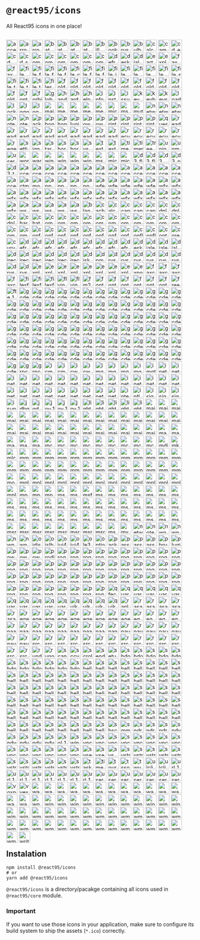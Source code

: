 # `@react95/icons`

All React95 icons in one place!

<p style="float: left;">
  <img alt="accessibility" src="src/icons/accessibility.ico" width="30" />
  <img alt="arrow_left" src="src/icons/arrow_left.ico" width="30" />
  <img alt="arrow_right" src="src/icons/arrow_right.ico" width="30" />
  <img alt="bat" src="src/icons/bat.ico" width="30" />
  <img alt="bat_exec" src="src/icons/bat_exec.ico" width="30" />
  <img alt="bat_exec_2" src="src/icons/bat_exec_2.ico" width="30" />
  <img alt="bat_wait" src="src/icons/bat_wait.ico" width="30" />
  <img alt="bill" src="src/icons/bill_add.ico" width="30" />
  <img alt="bookmark" src="src/icons/bookmark.ico" width="30" />
  <img alt="brush" src="src/icons/brush.ico" width="30" />
  <img alt="bulb" src="src/icons/bulb.ico" width="30" />
  <img alt="calculator" src="src/icons/calculator.ico" width="30" />
  <img alt="camera" src="src/icons/camera.ico" width="30" />
  <img alt="cd_exe" src="src/icons/cd_exe.ico" width="30" />
  <img alt="cd_music" src="src/icons/cd_music.ico" width="30" />
  <img alt="cd_search" src="src/icons/cd_search.ico" width="30" />
  <img alt="computer" src="src/icons/computer.ico" width="30" />
  <img alt="computer_2" src="src/icons/computer_2.ico" width="30" />
  <img alt="computer_3" src="src/icons/computer_3.ico" width="30" />
  <img alt="computer_4" src="src/icons/computer_4.ico" width="30" />
  <img alt="computer_5" src="src/icons/computer_5.ico" width="30" />
  <img alt="computer_find" src="src/icons/computer_find.ico" width="30" />
  <img alt="defrag" src="src/icons/defrag.ico" width="30" />
  <img alt="desktop" src="src/icons/desktop.ico" width="30" />
  <img alt="dial" src="src/icons/dial.ico" width="30" />
  <img alt="earth" src="src/icons/earth.ico" width="30" />
  <img alt="explore" src="src/icons/explore.ico" width="30" />
  <img alt="fax" src="src/icons/fax.ico" width="30" />
  <img alt="fax_warning" src="src/icons/fax_warning.ico" width="30" />
  <img alt="file_delete" src="src/icons/file_delete.ico" width="30" />
  <img alt="file_find" src="src/icons/file_find.ico" width="30" />
  <img alt="file_find2" src="src/icons/file_find2.ico" width="30" />
  <img alt="file_find3" src="src/icons/file_find3.ico" width="30" />
  <img alt="file_corrupted" src="src/icons/file_corrupted.ico" width="30" />
  <img alt="file_font" src="src/icons/file_font.ico" width="30" />
  <img alt="file_font_2" src="src/icons/file_font_2.ico" width="30" />
  <img alt="file_icons" src="src/icons/file_icons.ico" width="30" />
  <img alt="file_pen" src="src/icons/file_pen.ico" width="30" />
  <img alt="file_pencil" src="src/icons/file_pencil.ico" width="30" />
  <img alt="file_pick" src="src/icons/file_pick.ico" width="30" />
  <img alt="file_pin" src="src/icons/file_pin.ico" width="30" />
  <img alt="file_settings" src="src/icons/file_settings.ico" width="30" />
  <img alt="file_text" src="src/icons/file_text.ico" width="30" />
  <img alt="file_text_settings" src="src/icons/file_text_settings.ico" width="30" />
  <img alt="file_transfer" src="src/icons/file_transfer.ico" width="30" />
  <img alt="files" src="src/icons/files.ico" width="30" />
  <img alt="folder" src="src/icons/folder.ico" width="30" />
  <img alt="folder_exe" src="src/icons/folder_exe.ico" width="30" />
  <img alt="folder_exe2" src="src/icons/folder_exe2.ico" width="30" />
  <img alt="folder_file" src="src/icons/folder_file.ico" width="30" />
  <img alt="folder_font" src="src/icons/folder_font.ico" width="30" />
  <img alt="folder_open" src="src/icons/folder_open.ico" width="30" />
  <img alt="folder_print" src="src/icons/folder_print.ico" width="30" />
  <img alt="folder_rename" src="src/icons/folder_rename.ico" width="30" />
  <img alt="folder_settings" src="src/icons/folder_settings.ico" width="30" />
  <img alt="folder_settings_2" src="src/icons/folder_settings_2.ico" width="30" />
  <img alt="folder_shared" src="src/icons/folder_shared.ico" width="30" />
  <img alt="font" src="src/icons/font.ico" width="30" />
  <img alt="forbidden" src="src/icons/forbidden.ico" width="30" />
  <img alt="globe" src="src/icons/globe.ico" width="30" />
  <img alt="hand" src="src/icons/hand.ico" width="30" />
  <img alt="hardware" src="src/icons/hardware_diag.ico" width="30" />
  <img alt="help_book" src="src/icons/help_book.ico" width="30" />
  <img alt="info_bubble" src="src/icons/info_bubble.ico" width="30" />
  <img alt="install" src="src/icons/install.ico" width="30" />
  <img alt="issue" src="src/icons/issue.ico" width="30" />
  <img alt="key" src="src/icons/key.ico" width="30" />
  <img alt="keyboard_mouse" src="src/icons/keyboard_mouse.ico" width="30" />
  <img alt="keys" src="src/icons/keys.ico" width="30" />
  <img alt="loader_bat" src="src/icons/loader_bat.ico" width="30" />
  <img alt="lock" src="src/icons/lock.ico" width="30" />
  <img alt="logo" src="src/icons/logo.ico" width="30" />
  <img alt="log_view" src="src/icons/log_view.ico" width="30" />
  <img alt="mail" src="src/icons/mail.ico" width="30" />
  <img alt="media_audio" src="src/icons/media_audio.ico" width="30" />
  <img alt="media_cd" src="src/icons/media_cd.ico" width="30" />
  <img alt="media_video" src="src/icons/media_video.ico" width="30" />
  <img alt="memory" src="src/icons/memory.ico" width="30" />
  <img alt="mic" src="src/icons/mic.ico" width="30" />
  <img alt="mspaint" src="src/icons/mspaint.ico" width="30" />
  <img alt="mute" src="src/icons/mute.ico" width="30" />
  <img alt="network" src="src/icons/network.ico" width="30" />
  <img alt="network_2" src="src/icons/network_2.ico" width="30" />
  <img alt="network_3" src="src/icons/network_3.ico" width="30" />
  <img alt="notepad" src="src/icons/notepad.ico" width="30" />
  <img alt="notepad_2" src="src/icons/notepad_2.ico" width="30" />
  <img alt="packager" src="src/icons/packager.ico" width="30" />
  <img alt="phone" src="src/icons/phone.ico" width="30" />
  <img alt="phone_2" src="src/icons/phone_2.ico" width="30" />
  <img alt="plugin" src="src/icons/plugin.ico" width="30" />
  <img alt="power_off" src="src/icons/power_off.ico" width="30" />
  <img alt="power_on" src="src/icons/power_on.ico" width="30" />
  <img alt="printer" src="src/icons/printer.ico" width="30" />
  <img alt="printer_calendar" src="src/icons/printer_calendar.ico" width="30" />
  <img alt="printer_drive" src="src/icons/printer_drive.ico" width="30" />
  <img alt="printer_shared" src="src/icons/printer_shared.ico" width="30" />
  <img alt="question_bubble" src="src/icons/question_bubble.ico" width="30" />
  <img alt="reader_cd" src="src/icons/reader_cd.ico" width="30" />
  <img alt="reader_cd_2" src="src/icons/reader_cd_2.ico" width="30" />
  <img alt="reader_closed" src="src/icons/reader_closed.ico" width="30" />
  <img alt="reader_disket" src="src/icons/reader_disket.ico" width="30" />
  <img alt="reader_disket_casset" src="src/icons/reader_disket_casset.ico" width="30" />
  <img alt="reader_disket2" src="src/icons/reader_disket2.ico" width="30" />
  <img alt="reader_eject" src="src/icons/reader_eject.ico" width="30" />
  <img alt="reader_noshared" src="src/icons/reader_noshared.ico" width="30" />
  <img alt="reader_opened" src="src/icons/reader_opened.ico" width="30" />
  <img alt="reader_shared" src="src/icons/reader_shared.ico" width="30" />
  <img alt="recycle_empty" src="src/icons/recycle_empty.ico" width="30" />
  <img alt="recycle_file" src="src/icons/recycle_file.ico" width="30" />
  <img alt="recycle_filefolder" src="src/icons/recycle_filefolder.ico" width="30" />
  <img alt="recycle_folder" src="src/icons/recycle_folder.ico" width="30" />
  <img alt="recycle_full" src="src/icons/recycle_full.ico" width="30" />
  <img alt="regedit" src="src/icons/regedit.ico" width="30" />
  <img alt="settings" src="src/icons/settings.ico" width="30" />
  <img alt="signup" src="src/icons/signup.ico" width="30" />
  <img alt="star" src="src/icons/star.ico" width="30" />
  <img alt="shortcut" src="src/icons/shortcut.ico" width="30" />
  <img alt="shortcut2" src="src/icons/shortcut2.ico" width="30" />
  <img alt="sys_package" src="src/icons/sys_package.ico" width="30" />
  <img alt="textchat" src="src/icons/textchat.ico" width="30" />
  <img alt="textchat_2" src="src/icons/textchat_2.ico" width="30" />
  <img alt="timedate" src="src/icons/timedate.ico" width="30" />
  <img alt="timer_font" src="src/icons/timer_font.ico" width="30" />
  <img alt="tree" src="src/icons/tree.ico" width="30" />
  <img alt="uninstall" src="src/icons/uninstall.ico" width="30" />
  <img alt="unmute" src="src/icons/unmute.ico" width="30" />
  <img alt="user" src="src/icons/user.ico" width="30" />
  <img alt="wordpad" src="src/icons/wordpad.ico" width="30" />
  <img alt="warning" src="src/icons/warning.ico" width="30" />
  <img alt="window_abc" src="src/icons/window_abc.ico" width="30" />
  <img alt="window_accessibility" src="src/icons/window_accessibility.ico" width="30" />
  <img alt="window_graph" src="src/icons/window_graph.ico" width="30" />
  <img alt="windows_explorer" src="src/icons/windows_explorer.ico" width="30" />
  <img alt="ms_dos" src="src/icons/ms_dos.ico" width="30" />
  <img alt="microsoft_network" src="src/icons/microsoft_network.ico" width="30" />
  <img alt="microsoft_exchange" src="src/icons/microsoft_exchange.ico" width="30" />
  <img alt="d3_flower_box_100" src="src/icons/d3_flower_box_100.ico" width="30" />
  <img alt="d3_flying_objects_id_app" src="src/icons/d3_flying_objects_id_app.ico" width="30" />
  <img alt="d3_maze_100" src="src/icons/d3_maze_100.ico" width="30" />
  <img alt="d3_pipes_id_app" src="src/icons/d3_pipes_id_app.ico" width="30" />
  <img alt="d3_text_100" src="src/icons/d3_text_100.ico" width="30" />
  <img alt="access_110" src="src/icons/access_110.ico" width="30" />
  <img alt="access_218" src="src/icons/access_218.ico" width="30" />
  <img alt="access_219" src="src/icons/access_219.ico" width="30" />
  <img alt="access_220" src="src/icons/access_220.ico" width="30" />
  <img alt="access_221" src="src/icons/access_221.ico" width="30" />
  <img alt="access_222" src="src/icons/access_222.ico" width="30" />
  <img alt="access_223" src="src/icons/access_223.ico" width="30" />
  <img alt="access_224" src="src/icons/access_224.ico" width="30" />
  <img alt="access_225" src="src/icons/access_225.ico" width="30" />
  <img alt="access_226" src="src/icons/access_226.ico" width="30" />
  <img alt="access_227" src="src/icons/access_227.ico" width="30" />
  <img alt="access_228" src="src/icons/access_228.ico" width="30" />
  <img alt="access_229" src="src/icons/access_229.ico" width="30" />
  <img alt="access_230" src="src/icons/access_230.ico" width="30" />
  <img alt="actmovie_303" src="src/icons/actmovie_303.ico" width="30" />
  <img alt="amovie_2" src="src/icons/amovie_2.ico" width="30" />
  <img alt="appwiz_1500" src="src/icons/appwiz_1500.ico" width="30" />
  <img alt="appwiz_1501" src="src/icons/appwiz_1501.ico" width="30" />
  <img alt="appwiz_1502" src="src/icons/appwiz_1502.ico" width="30" />
  <img alt="appwiz_1503" src="src/icons/appwiz_1503.ico" width="30" />
  <img alt="awfext32_6049" src="src/icons/awfext32_6049.ico" width="30" />
  <img alt="awfext32_6050" src="src/icons/awfext32_6050.ico" width="30" />
  <img alt="awfext32_6051" src="src/icons/awfext32_6051.ico" width="30" />
  <img alt="awfext32_6052" src="src/icons/awfext32_6052.ico" width="30" />
  <img alt="awfext32_6053" src="src/icons/awfext32_6053.ico" width="30" />
  <img alt="awfxcg32_1301" src="src/icons/awfxcg32_1301.ico" width="30" />
  <img alt="awfxcg32_1302" src="src/icons/awfxcg32_1302.ico" width="30" />
  <img alt="awfxcg32_1303" src="src/icons/awfxcg32_1303.ico" width="30" />
  <img alt="awfxcg32_1304" src="src/icons/awfxcg32_1304.ico" width="30" />
  <img alt="awfxcg32_1305" src="src/icons/awfxcg32_1305.ico" width="30" />
  <img alt="awfxex32_109" src="src/icons/awfxex32_109.ico" width="30" />
  <img alt="awfxex32_113" src="src/icons/awfxex32_113.ico" width="30" />
  <img alt="awfxex32_114" src="src/icons/awfxex32_114.ico" width="30" />
  <img alt="awfxex32_115" src="src/icons/awfxex32_115.ico" width="30" />
  <img alt="awfxex32_116" src="src/icons/awfxex32_116.ico" width="30" />
  <img alt="awfxex32_117" src="src/icons/awfxex32_117.ico" width="30" />
  <img alt="awfxex32_118" src="src/icons/awfxex32_118.ico" width="30" />
  <img alt="awfxex32_119" src="src/icons/awfxex32_119.ico" width="30" />
  <img alt="awfxex32_120" src="src/icons/awfxex32_120.ico" width="30" />
  <img alt="awfxex32_121" src="src/icons/awfxex32_121.ico" width="30" />
  <img alt="awfxex32_awfxex" src="src/icons/awfxex32_awfxex.ico" width="30" />
  <img alt="awfxex32_info" src="src/icons/awfxex32_info.ico" width="30" />
  <img alt="awschd32_400" src="src/icons/awschd32_400.ico" width="30" />
  <img alt="awschd32_401" src="src/icons/awschd32_401.ico" width="30" />
  <img alt="awschd32_402" src="src/icons/awschd32_402.ico" width="30" />
  <img alt="awsnto32_49" src="src/icons/awsnto32_49.ico" width="30" />
  <img alt="awsnto32_50" src="src/icons/awsnto32_50.ico" width="30" />
  <img alt="blank_screen_100" src="src/icons/blank_screen_100.ico" width="30" />
  <img alt="cachevu_100" src="src/icons/cachevu_100.ico" width="30" />
  <img alt="calc_sc" src="src/icons/calc_sc.ico" width="30" />
  <img alt="ccapi_104" src="src/icons/ccapi_104.ico" width="30" />
  <img alt="ccapi_105" src="src/icons/ccapi_105.ico" width="30" />
  <img alt="ccapi_106" src="src/icons/ccapi_106.ico" width="30" />
  <img alt="cdplayer_107" src="src/icons/cdplayer_107.ico" width="30" />
  <img alt="cdplayer_110" src="src/icons/cdplayer_110.ico" width="30" />
  <img alt="cdplayer_114" src="src/icons/cdplayer_114.ico" width="30" />
  <img alt="charmap_1" src="src/icons/charmap_1.ico" width="30" />
  <img alt="chatshow_3000" src="src/icons/chatshow_3000.ico" width="30" />
  <img alt="comctl32_150" src="src/icons/comctl32_150.ico" width="30" />
  <img alt="comdlg32_528" src="src/icons/comdlg32_528.ico" width="30" />
  <img alt="comdlg32_529" src="src/icons/comdlg32_529.ico" width="30" />
  <img alt="comdlg32_530" src="src/icons/comdlg32_530.ico" width="30" />
  <img alt="comdlg32_531" src="src/icons/comdlg32_531.ico" width="30" />
  <img alt="comdlg32_532" src="src/icons/comdlg32_532.ico" width="30" />
  <img alt="comdlg32_533" src="src/icons/comdlg32_533.ico" width="30" />
  <img alt="comdlg32_534" src="src/icons/comdlg32_534.ico" width="30" />
  <img alt="comdlg32_535" src="src/icons/comdlg32_535.ico" width="30" />
  <img alt="comdlg32_536" src="src/icons/comdlg32_536.ico" width="30" />
  <img alt="comdlg32_537" src="src/icons/comdlg32_537.ico" width="30" />
  <img alt="comdlg32_538" src="src/icons/comdlg32_538.ico" width="30" />
  <img alt="comdlg32_539" src="src/icons/comdlg32_539.ico" width="30" />
  <img alt="confcp_102" src="src/icons/confcp_102.ico" width="30" />
  <img alt="confcp_107" src="src/icons/confcp_107.ico" width="30" />
  <img alt="confcp_108" src="src/icons/confcp_108.ico" width="30" />
  <img alt="confcp_109" src="src/icons/confcp_109.ico" width="30" />
  <img alt="confcp_1100" src="src/icons/confcp_1100.ico" width="30" />
  <img alt="confcp_116" src="src/icons/confcp_116.ico" width="30" />
  <img alt="confcp_118" src="src/icons/confcp_118.ico" width="30" />
  <img alt="confcp_120" src="src/icons/confcp_120.ico" width="30" />
  <img alt="conflnk_102" src="src/icons/conflnk_102.ico" width="30" />
  <img alt="conflnk_103" src="src/icons/conflnk_103.ico" width="30" />
  <img alt="controls_3000" src="src/icons/controls_3000.ico" width="30" />
  <img alt="coreui_3000" src="src/icons/coreui_3000.ico" width="30" />
  <img alt="curves_and_colors_100" src="src/icons/curves_and_colors_100.ico" width="30" />
  <img alt="defrag_1" src="src/icons/defrag_1.ico" width="30" />
  <img alt="defrag_2" src="src/icons/defrag_2.ico" width="30" />
  <img alt="defrag_3" src="src/icons/defrag_3.ico" width="30" />
  <img alt="defrag_4" src="src/icons/defrag_4.ico" width="30" />
  <img alt="defrag_5" src="src/icons/defrag_5.ico" width="30" />
  <img alt="defrag_6" src="src/icons/defrag_6.ico" width="30" />
  <img alt="defrag_7" src="src/icons/defrag_7.ico" width="30" />
  <img alt="defrag_8" src="src/icons/defrag_8.ico" width="30" />
  <img alt="defrag_9" src="src/icons/defrag_9.ico" width="30" />
  <img alt="desk_100" src="src/icons/desk_100.ico" width="30" />
  <img alt="dialer_1" src="src/icons/dialer_1.ico" width="30" />
  <img alt="dialer_2" src="src/icons/dialer_2.ico" width="30" />
  <img alt="dialmon_200" src="src/icons/dialmon_200.ico" width="30" />
  <img alt="directcc_1001" src="src/icons/directcc_1001.ico" width="30" />
  <img alt="directcc_1002" src="src/icons/directcc_1002.ico" width="30" />
  <img alt="directcc_1003" src="src/icons/directcc_1003.ico" width="30" />
  <img alt="directcc_1004" src="src/icons/directcc_1004.ico" width="30" />
  <img alt="directcc_1005" src="src/icons/directcc_1005.ico" width="30" />
  <img alt="directcc_directcc" src="src/icons/directcc_directcc.ico" width="30" />
  <img alt="diskcopy_1" src="src/icons/diskcopy_1.ico" width="30" />
  <img alt="dpmodemx_701" src="src/icons/dpmodemx_701.ico" width="30" />
  <img alt="drvspace_1" src="src/icons/drvspace_1.ico" width="30" />
  <img alt="drvspace_2" src="src/icons/drvspace_2.ico" width="30" />
  <img alt="drvspace_3" src="src/icons/drvspace_3.ico" width="30" />
  <img alt="drvspace_4" src="src/icons/drvspace_4.ico" width="30" />
  <img alt="drvspace_5" src="src/icons/drvspace_5.ico" width="30" />
  <img alt="drvspace_6" src="src/icons/drvspace_6.ico" width="30" />
  <img alt="drvspace_7" src="src/icons/drvspace_7.ico" width="30" />
  <img alt="drvspace_8" src="src/icons/drvspace_8.ico" width="30" />
  <img alt="explorer_100" src="src/icons/explorer_100.ico" width="30" />
  <img alt="explorer_101" src="src/icons/explorer_101.ico" width="30" />
  <img alt="explorer_102" src="src/icons/explorer_102.ico" width="30" />
  <img alt="explorer_103" src="src/icons/explorer_103.ico" width="30" />
  <img alt="explorer_104" src="src/icons/explorer_104.ico" width="30" />
  <img alt="explorer_105" src="src/icons/explorer_105.ico" width="30" />
  <img alt="explorer_107" src="src/icons/explorer_107.ico" width="30" />
  <img alt="explorer_108" src="src/icons/explorer_108.ico" width="30" />
  <img alt="expostrt_128" src="src/icons/expostrt_128.ico" width="30" />
  <img alt="faxcover_108" src="src/icons/faxcover_108.ico" width="30" />
  <img alt="faxcover_140" src="src/icons/faxcover_140.ico" width="30" />
  <img alt="faxcover_2" src="src/icons/faxcover_2.ico" width="30" />
  <img alt="faxcover_3" src="src/icons/faxcover_3.ico" width="30" />
  <img alt="filexfer_128" src="src/icons/filexfer_128.ico" width="30" />
  <img alt="filexfer_129" src="src/icons/filexfer_129.ico" width="30" />
  <img alt="filexfer_130" src="src/icons/filexfer_130.ico" width="30" />
  <img alt="flying_through_space_100" src="src/icons/flying_through_space_100.ico" width="30" />
  <img alt="flying_windows_100" src="src/icons/flying_windows_100.ico" width="30" />
  <img alt="fm20enu_5" src="src/icons/fm20enu_5.ico" width="30" />
  <img alt="fontext_1" src="src/icons/fontext_1.ico" width="30" />
  <img alt="fontext_2" src="src/icons/fontext_2.ico" width="30" />
  <img alt="fontext_3" src="src/icons/fontext_3.ico" width="30" />
  <img alt="fontext_4" src="src/icons/fontext_4.ico" width="30" />
  <img alt="fontview_110" src="src/icons/fontview_110.ico" width="30" />
  <img alt="fontview_111" src="src/icons/fontview_111.ico" width="30" />
  <img alt="freecell_1" src="src/icons/freecell_1.ico" width="30" />
  <img alt="fte_128" src="src/icons/fte_128.ico" width="30" />
  <img alt="gcdef_100" src="src/icons/gcdef_100.ico" width="30" />
  <img alt="gcdef_10001" src="src/icons/gcdef_10001.ico" width="30" />
  <img alt="gcdef_10002" src="src/icons/gcdef_10002.ico" width="30" />
  <img alt="gcdef_10003" src="src/icons/gcdef_10003.ico" width="30" />
  <img alt="gcdef_10004" src="src/icons/gcdef_10004.ico" width="30" />
  <img alt="gcdef_10005" src="src/icons/gcdef_10005.ico" width="30" />
  <img alt="gcdef_10006" src="src/icons/gcdef_10006.ico" width="30" />
  <img alt="gcdef_10007" src="src/icons/gcdef_10007.ico" width="30" />
  <img alt="gcdef_10008" src="src/icons/gcdef_10008.ico" width="30" />
  <img alt="gcdef_10009" src="src/icons/gcdef_10009.ico" width="30" />
  <img alt="gcdef_10010" src="src/icons/gcdef_10010.ico" width="30" />
  <img alt="gcdef_10011" src="src/icons/gcdef_10011.ico" width="30" />
  <img alt="gcdef_10012" src="src/icons/gcdef_10012.ico" width="30" />
  <img alt="gcdef_10013" src="src/icons/gcdef_10013.ico" width="30" />
  <img alt="gcdef_10014" src="src/icons/gcdef_10014.ico" width="30" />
  <img alt="gcdef_10015" src="src/icons/gcdef_10015.ico" width="30" />
  <img alt="gcdef_10016" src="src/icons/gcdef_10016.ico" width="30" />
  <img alt="gcdef_10017" src="src/icons/gcdef_10017.ico" width="30" />
  <img alt="gcdef_10018" src="src/icons/gcdef_10018.ico" width="30" />
  <img alt="gcdef_10019" src="src/icons/gcdef_10019.ico" width="30" />
  <img alt="gcdef_10020" src="src/icons/gcdef_10020.ico" width="30" />
  <img alt="gcdef_10021" src="src/icons/gcdef_10021.ico" width="30" />
  <img alt="gcdef_10022" src="src/icons/gcdef_10022.ico" width="30" />
  <img alt="gcdef_10023" src="src/icons/gcdef_10023.ico" width="30" />
  <img alt="gcdef_10024" src="src/icons/gcdef_10024.ico" width="30" />
  <img alt="gcdef_10025" src="src/icons/gcdef_10025.ico" width="30" />
  <img alt="gcdef_10026" src="src/icons/gcdef_10026.ico" width="30" />
  <img alt="gcdef_10027" src="src/icons/gcdef_10027.ico" width="30" />
  <img alt="gcdef_10028" src="src/icons/gcdef_10028.ico" width="30" />
  <img alt="gcdef_10029" src="src/icons/gcdef_10029.ico" width="30" />
  <img alt="gcdef_10030" src="src/icons/gcdef_10030.ico" width="30" />
  <img alt="gcdef_10031" src="src/icons/gcdef_10031.ico" width="30" />
  <img alt="gcdef_10032" src="src/icons/gcdef_10032.ico" width="30" />
  <img alt="gcdef_10033" src="src/icons/gcdef_10033.ico" width="30" />
  <img alt="gcdef_10034" src="src/icons/gcdef_10034.ico" width="30" />
  <img alt="gcdef_10035" src="src/icons/gcdef_10035.ico" width="30" />
  <img alt="gcdef_10036" src="src/icons/gcdef_10036.ico" width="30" />
  <img alt="gcdef_10037" src="src/icons/gcdef_10037.ico" width="30" />
  <img alt="gcdef_10038" src="src/icons/gcdef_10038.ico" width="30" />
  <img alt="gcdef_10039" src="src/icons/gcdef_10039.ico" width="30" />
  <img alt="gcdef_10040" src="src/icons/gcdef_10040.ico" width="30" />
  <img alt="gcdef_10041" src="src/icons/gcdef_10041.ico" width="30" />
  <img alt="gcdef_10042" src="src/icons/gcdef_10042.ico" width="30" />
  <img alt="gcdef_10043" src="src/icons/gcdef_10043.ico" width="30" />
  <img alt="gcdef_10044" src="src/icons/gcdef_10044.ico" width="30" />
  <img alt="gcdef_10045" src="src/icons/gcdef_10045.ico" width="30" />
  <img alt="gcdef_10046" src="src/icons/gcdef_10046.ico" width="30" />
  <img alt="gcdef_10047" src="src/icons/gcdef_10047.ico" width="30" />
  <img alt="gcdef_10048" src="src/icons/gcdef_10048.ico" width="30" />
  <img alt="gcdef_10049" src="src/icons/gcdef_10049.ico" width="30" />
  <img alt="gcdef_10050" src="src/icons/gcdef_10050.ico" width="30" />
  <img alt="gcdef_10051" src="src/icons/gcdef_10051.ico" width="30" />
  <img alt="gcdef_10052" src="src/icons/gcdef_10052.ico" width="30" />
  <img alt="gcdef_10053" src="src/icons/gcdef_10053.ico" width="30" />
  <img alt="gcdef_10054" src="src/icons/gcdef_10054.ico" width="30" />
  <img alt="gcdef_10055" src="src/icons/gcdef_10055.ico" width="30" />
  <img alt="gcdef_10056" src="src/icons/gcdef_10056.ico" width="30" />
  <img alt="gcdef_10057" src="src/icons/gcdef_10057.ico" width="30" />
  <img alt="gcdef_10058" src="src/icons/gcdef_10058.ico" width="30" />
  <img alt="gcdef_10059" src="src/icons/gcdef_10059.ico" width="30" />
  <img alt="gcdef_10060" src="src/icons/gcdef_10060.ico" width="30" />
  <img alt="gcdef_10061" src="src/icons/gcdef_10061.ico" width="30" />
  <img alt="gcdef_10062" src="src/icons/gcdef_10062.ico" width="30" />
  <img alt="gcdef_10063" src="src/icons/gcdef_10063.ico" width="30" />
  <img alt="gcdef_10064" src="src/icons/gcdef_10064.ico" width="30" />
  <img alt="gcdef_101" src="src/icons/gcdef_101.ico" width="30" />
  <img alt="gcdef_102" src="src/icons/gcdef_102.ico" width="30" />
  <img alt="gcdef_103" src="src/icons/gcdef_103.ico" width="30" />
  <img alt="gcdef_104" src="src/icons/gcdef_104.ico" width="30" />
  <img alt="gcdef_105" src="src/icons/gcdef_105.ico" width="30" />
  <img alt="gcdef_106" src="src/icons/gcdef_106.ico" width="30" />
  <img alt="gcdef_107" src="src/icons/gcdef_107.ico" width="30" />
  <img alt="gcdef_108" src="src/icons/gcdef_108.ico" width="30" />
  <img alt="gcdef_109" src="src/icons/gcdef_109.ico" width="30" />
  <img alt="gcdef_110" src="src/icons/gcdef_110.ico" width="30" />
  <img alt="gcdef_111" src="src/icons/gcdef_111.ico" width="30" />
  <img alt="gcdef_112" src="src/icons/gcdef_112.ico" width="30" />
  <img alt="gcdef_113" src="src/icons/gcdef_113.ico" width="30" />
  <img alt="gcdef_114" src="src/icons/gcdef_114.ico" width="30" />
  <img alt="gcdef_115" src="src/icons/gcdef_115.ico" width="30" />
  <img alt="gcdef_116" src="src/icons/gcdef_116.ico" width="30" />
  <img alt="gcdef_117" src="src/icons/gcdef_117.ico" width="30" />
  <img alt="gcdef_122" src="src/icons/gcdef_122.ico" width="30" />
  <img alt="gcdef_124" src="src/icons/gcdef_124.ico" width="30" />
  <img alt="grpconv_100" src="src/icons/grpconv_100.ico" width="30" />
  <img alt="grpconv_101" src="src/icons/grpconv_101.ico" width="30" />
  <img alt="icmui_1200" src="src/icons/icmui_1200.ico" width="30" />
  <img alt="icmui_1201" src="src/icons/icmui_1201.ico" width="30" />
  <img alt="icwdial_101" src="src/icons/icwdial_101.ico" width="30" />
  <img alt="icwdial_102" src="src/icons/icwdial_102.ico" width="30" />
  <img alt="imgadmin_214" src="src/icons/imgadmin_214.ico" width="30" />
  <img alt="imgedit_10" src="src/icons/imgedit_10.ico" width="30" />
  <img alt="imgedit_277" src="src/icons/imgedit_277.ico" width="30" />
  <img alt="imgscan_10" src="src/icons/imgscan_10.ico" width="30" />
  <img alt="imgthumb_10" src="src/icons/imgthumb_10.ico" width="30" />
  <img alt="inetcfg_2300" src="src/icons/inetcfg_2300.ico" width="30" />
  <img alt="inetcfg_2301" src="src/icons/inetcfg_2301.ico" width="30" />
  <img alt="inetcfg_2302" src="src/icons/inetcfg_2302.ico" width="30" />
  <img alt="inetcfg_2303" src="src/icons/inetcfg_2303.ico" width="30" />
  <img alt="inetcpl_1301" src="src/icons/inetcpl_1301.ico" width="30" />
  <img alt="inetcpl_1302" src="src/icons/inetcpl_1302.ico" width="30" />
  <img alt="inetcpl_1303" src="src/icons/inetcpl_1303.ico" width="30" />
  <img alt="inetcpl_1304" src="src/icons/inetcpl_1304.ico" width="30" />
  <img alt="inetcpl_1305" src="src/icons/inetcpl_1305.ico" width="30" />
  <img alt="inetcpl_1306" src="src/icons/inetcpl_1306.ico" width="30" />
  <img alt="inetcpl_1307" src="src/icons/inetcpl_1307.ico" width="30" />
  <img alt="inetcpl_1308" src="src/icons/inetcpl_1308.ico" width="30" />
  <img alt="inetcpl_1309" src="src/icons/inetcpl_1309.ico" width="30" />
  <img alt="inetcpl_1310" src="src/icons/inetcpl_1310.ico" width="30" />
  <img alt="inetcpl_1311" src="src/icons/inetcpl_1311.ico" width="30" />
  <img alt="inetcpl_1312" src="src/icons/inetcpl_1312.ico" width="30" />
  <img alt="inetcpl_1313" src="src/icons/inetcpl_1313.ico" width="30" />
  <img alt="inetcpl_1314" src="src/icons/inetcpl_1314.ico" width="30" />
  <img alt="inetcpl_1315" src="src/icons/inetcpl_1315.ico" width="30" />
  <img alt="inetcpl_1317" src="src/icons/inetcpl_1317.ico" width="30" />
  <img alt="inetcpl_1318" src="src/icons/inetcpl_1318.ico" width="30" />
  <img alt="inetcpl_1319" src="src/icons/inetcpl_1319.ico" width="30" />
  <img alt="inetcpl_1320" src="src/icons/inetcpl_1320.ico" width="30" />
  <img alt="inetcpl_1321" src="src/icons/inetcpl_1321.ico" width="30" />
  <img alt="inetcpl_4432" src="src/icons/inetcpl_4432.ico" width="30" />
  <img alt="internat_151" src="src/icons/internat_151.ico" width="30" />
  <img alt="intl_101" src="src/icons/intl_101.ico" width="30" />
  <img alt="isign32_100" src="src/icons/isign32_100.ico" width="30" />
  <img alt="isign32_4001" src="src/icons/isign32_4001.ico" width="30" />
  <img alt="isign32_ico_app" src="src/icons/isign32_ico_app.ico" width="30" />
  <img alt="isuninst_1000" src="src/icons/isuninst_1000.ico" width="30" />
  <img alt="jdbgmgr_100" src="src/icons/jdbgmgr_100.ico" width="30" />
  <img alt="jgdwmie_101" src="src/icons/jgdwmie_101.ico" width="30" />
  <img alt="joy_102" src="src/icons/joy_102.ico" width="30" />
  <img alt="joy_108" src="src/icons/joy_108.ico" width="30" />
  <img alt="joy_110" src="src/icons/joy_110.ico" width="30" />
  <img alt="lights_100" src="src/icons/lights_100.ico" width="30" />
  <img alt="lights_101" src="src/icons/lights_101.ico" width="30" />
  <img alt="lights_102" src="src/icons/lights_102.ico" width="30" />
  <img alt="lights_103" src="src/icons/lights_103.ico" width="30" />
  <img alt="lights_99" src="src/icons/lights_99.ico" width="30" />
  <img alt="mailnews_12" src="src/icons/mailnews_12.ico" width="30" />
  <img alt="mailnews_13" src="src/icons/mailnews_13.ico" width="30" />
  <img alt="mailnews_14" src="src/icons/mailnews_14.ico" width="30" />
  <img alt="mailnews_15" src="src/icons/mailnews_15.ico" width="30" />
  <img alt="mailnews_16" src="src/icons/mailnews_16.ico" width="30" />
  <img alt="mailnews_17" src="src/icons/mailnews_17.ico" width="30" />
  <img alt="mailnews_18" src="src/icons/mailnews_18.ico" width="30" />
  <img alt="mailnews_19" src="src/icons/mailnews_19.ico" width="30" />
  <img alt="mailnews_2" src="src/icons/mailnews_2.ico" width="30" />
  <img alt="mailnews_20" src="src/icons/mailnews_20.ico" width="30" />
  <img alt="mailnews_21" src="src/icons/mailnews_21.ico" width="30" />
  <img alt="mailnews_22" src="src/icons/mailnews_22.ico" width="30" />
  <img alt="mailnews_23" src="src/icons/mailnews_23.ico" width="30" />
  <img alt="mailnews_3" src="src/icons/mailnews_3.ico" width="30" />
  <img alt="mailnews_6" src="src/icons/mailnews_6.ico" width="30" />
  <img alt="mailnews_7" src="src/icons/mailnews_7.ico" width="30" />
  <img alt="mailnews_8" src="src/icons/mailnews_8.ico" width="30" />
  <img alt="mailnews_9" src="src/icons/mailnews_9.ico" width="30" />
  <img alt="main_100" src="src/icons/main_100.ico" width="30" />
  <img alt="main_103" src="src/icons/main_103.ico" width="30" />
  <img alt="main_104" src="src/icons/main_104.ico" width="30" />
  <img alt="main_105" src="src/icons/main_105.ico" width="30" />
  <img alt="main_106" src="src/icons/main_106.ico" width="30" />
  <img alt="main_107" src="src/icons/main_107.ico" width="30" />
  <img alt="main_200" src="src/icons/main_200.ico" width="30" />
  <img alt="main_300" src="src/icons/main_300.ico" width="30" />
  <img alt="main_400" src="src/icons/main_400.ico" width="30" />
  <img alt="main_500" src="src/icons/main_500.ico" width="30" />
  <img alt="main_600" src="src/icons/main_600.ico" width="30" />
  <img alt="mapi32_451" src="src/icons/mapi32_451.ico" width="30" />
  <img alt="mapi32_501" src="src/icons/mapi32_501.ico" width="30" />
  <img alt="mapi32_801" src="src/icons/mapi32_801.ico" width="30" />
  <img alt="mapi32_icon_attach" src="src/icons/mapi32_icon_attach.ico" width="30" />
  <img alt="mapisp32_100" src="src/icons/mapisp32_100.ico" width="30" />
  <img alt="mcdpkgtm_3000" src="src/icons/mcdpkgtm_3000.ico" width="30" />
  <img alt="mcm_3200" src="src/icons/mcm_3200.ico" width="30" />
  <img alt="mcm_3201" src="src/icons/mcm_3201.ico" width="30" />
  <img alt="mcm_3202" src="src/icons/mcm_3202.ico" width="30" />
  <img alt="mcm_3203" src="src/icons/mcm_3203.ico" width="30" />
  <img alt="mcm_401" src="src/icons/mcm_401.ico" width="30" />
  <img alt="mcm_502" src="src/icons/mcm_502.ico" width="30" />
  <img alt="mcm_earth" src="src/icons/mcm_earth.ico" width="30" />
  <img alt="mcm_phone" src="src/icons/mcm_phone.ico" width="30" />
  <img alt="mdisp32_1" src="src/icons/mdisp32_1.ico" width="30" />
  <img alt="mkcompat_900" src="src/icons/mkcompat_900.ico" width="30" />
  <img alt="mlcfg32_129" src="src/icons/mlcfg32_129.ico" width="30" />
  <img alt="mmsys_100" src="src/icons/mmsys_100.ico" width="30" />
  <img alt="mmsys_101" src="src/icons/mmsys_101.ico" width="30" />
  <img alt="mmsys_102" src="src/icons/mmsys_102.ico" width="30" />
  <img alt="mmsys_103" src="src/icons/mmsys_103.ico" width="30" />
  <img alt="mmsys_104" src="src/icons/mmsys_104.ico" width="30" />
  <img alt="mmsys_105" src="src/icons/mmsys_105.ico" width="30" />
  <img alt="mmsys_106" src="src/icons/mmsys_106.ico" width="30" />
  <img alt="mmsys_107" src="src/icons/mmsys_107.ico" width="30" />
  <img alt="mmsys_108" src="src/icons/mmsys_108.ico" width="30" />
  <img alt="mmsys_109" src="src/icons/mmsys_109.ico" width="30" />
  <img alt="mmsys_110" src="src/icons/mmsys_110.ico" width="30" />
  <img alt="mmsys_111" src="src/icons/mmsys_111.ico" width="30" />
  <img alt="mmsys_112" src="src/icons/mmsys_112.ico" width="30" />
  <img alt="mmsys_113" src="src/icons/mmsys_113.ico" width="30" />
  <img alt="mmsys_114" src="src/icons/mmsys_114.ico" width="30" />
  <img alt="mmsys_115" src="src/icons/mmsys_115.ico" width="30" />
  <img alt="mmsys_116" src="src/icons/mmsys_116.ico" width="30" />
  <img alt="mmsys_117" src="src/icons/mmsys_117.ico" width="30" />
  <img alt="mmsys_118" src="src/icons/mmsys_118.ico" width="30" />
  <img alt="mmsys_119" src="src/icons/mmsys_119.ico" width="30" />
  <img alt="mmsys_120" src="src/icons/mmsys_120.ico" width="30" />
  <img alt="mmsys_121" src="src/icons/mmsys_121.ico" width="30" />
  <img alt="mmsys_122" src="src/icons/mmsys_122.ico" width="30" />
  <img alt="mmsys_123" src="src/icons/mmsys_123.ico" width="30" />
  <img alt="mmsys_124" src="src/icons/mmsys_124.ico" width="30" />
  <img alt="mmsys_90" src="src/icons/mmsys_90.ico" width="30" />
  <img alt="mmsys_99" src="src/icons/mmsys_99.ico" width="30" />
  <img alt="moscudll_128" src="src/icons/moscudll_128.ico" width="30" />
  <img alt="mplayer_1_10" src="src/icons/mplayer_1_10.ico" width="30" />
  <img alt="mplayer_1_11" src="src/icons/mplayer_1_11.ico" width="30" />
  <img alt="mplayer_1_12" src="src/icons/mplayer_1_12.ico" width="30" />
  <img alt="mplayer_1_13" src="src/icons/mplayer_1_13.ico" width="30" />
  <img alt="mplayer_1_14" src="src/icons/mplayer_1_14.ico" width="30" />
  <img alt="mplayer_1_15" src="src/icons/mplayer_1_15.ico" width="30" />
  <img alt="mplayer_1_16" src="src/icons/mplayer_1_16.ico" width="30" />
  <img alt="mplayer_10" src="src/icons/mplayer_10.ico" width="30" />
  <img alt="mplayer_11" src="src/icons/mplayer_11.ico" width="30" />
  <img alt="mplayer_12" src="src/icons/mplayer_12.ico" width="30" />
  <img alt="mplayer_13" src="src/icons/mplayer_13.ico" width="30" />
  <img alt="mplayer_14" src="src/icons/mplayer_14.ico" width="30" />
  <img alt="mplayer_15" src="src/icons/mplayer_15.ico" width="30" />
  <img alt="mplayer_16" src="src/icons/mplayer_16.ico" width="30" />
  <img alt="mprserv_120" src="src/icons/mprserv_120.ico" width="30" />
  <img alt="mprserv_121" src="src/icons/mprserv_121.ico" width="30" />
  <img alt="mprserv_68" src="src/icons/mprserv_68.ico" width="30" />
  <img alt="msacm32_10" src="src/icons/msacm32_10.ico" width="30" />
  <img alt="msawt_awt_icon" src="src/icons/msawt_awt_icon.ico" width="30" />
  <img alt="msfs32_1951" src="src/icons/msfs32_1951.ico" width="30" />
  <img alt="mshearts_1" src="src/icons/mshearts_1.ico" width="30" />
  <img alt="mshtml_32528" src="src/icons/mshtml_32528.ico" width="30" />
  <img alt="mshtml_32529" src="src/icons/mshtml_32529.ico" width="30" />
  <img alt="mshtml_32534" src="src/icons/mshtml_32534.ico" width="30" />
  <img alt="mshtml_32535" src="src/icons/mshtml_32535.ico" width="30" />
  <img alt="mshtml_32536" src="src/icons/mshtml_32536.ico" width="30" />
  <img alt="mshtml_32537" src="src/icons/mshtml_32537.ico" width="30" />
  <img alt="mshtml_32538" src="src/icons/mshtml_32538.ico" width="30" />
  <img alt="mshtml_32539" src="src/icons/mshtml_32539.ico" width="30" />
  <img alt="mshtml_32540" src="src/icons/mshtml_32540.ico" width="30" />
  <img alt="mshtml_32541" src="src/icons/mshtml_32541.ico" width="30" />
  <img alt="mshtml_32542" src="src/icons/mshtml_32542.ico" width="30" />
  <img alt="mshtml_32543" src="src/icons/mshtml_32543.ico" width="30" />
  <img alt="mshtml_32544" src="src/icons/mshtml_32544.ico" width="30" />
  <img alt="mshtml_32545" src="src/icons/mshtml_32545.ico" width="30" />
  <img alt="mshtml_32546" src="src/icons/mshtml_32546.ico" width="30" />
  <img alt="mshtml_32547" src="src/icons/mshtml_32547.ico" width="30" />
  <img alt="mshtml_32548" src="src/icons/mshtml_32548.ico" width="30" />
  <img alt="mshtml_32549" src="src/icons/mshtml_32549.ico" width="30" />
  <img alt="mshtml_32550" src="src/icons/mshtml_32550.ico" width="30" />
  <img alt="mshtml_32551" src="src/icons/mshtml_32551.ico" width="30" />
  <img alt="mshtml_32552" src="src/icons/mshtml_32552.ico" width="30" />
  <img alt="mshtml_32553" src="src/icons/mshtml_32553.ico" width="30" />
  <img alt="msnp32_folder_icon" src="src/icons/msnp32_folder_icon.ico" width="30" />
  <img alt="msnp32_server_icon" src="src/icons/msnp32_server_icon.ico" width="30" />
  <img alt="msnp32_wrkgrp_icon" src="src/icons/msnp32_wrkgrp_icon.ico" width="30" />
  <img alt="msnsetup_1" src="src/icons/msnsetup_1.ico" width="30" />
  <img alt="msnsign_100" src="src/icons/msnsign_100.ico" width="30" />
  <img alt="msnsign_4001" src="src/icons/msnsign_4001.ico" width="30" />
  <img alt="msnsign_ico_app" src="src/icons/msnsign_ico_app.ico" width="30" />
  <img alt="msnstart_1" src="src/icons/msnstart_1.ico" width="30" />
  <img alt="msnstart_100" src="src/icons/msnstart_100.ico" width="30" />
  <img alt="msnstart_110" src="src/icons/msnstart_110.ico" width="30" />
  <img alt="msnstart_120" src="src/icons/msnstart_120.ico" width="30" />
  <img alt="msnsvc_3000" src="src/icons/msnsvc_3000.ico" width="30" />
  <img alt="msrating_102" src="src/icons/msrating_102.ico" width="30" />
  <img alt="msrating_103" src="src/icons/msrating_103.ico" width="30" />
  <img alt="msrating_104" src="src/icons/msrating_104.ico" width="30" />
  <img alt="msrating_105" src="src/icons/msrating_105.ico" width="30" />
  <img alt="msrating_106" src="src/icons/msrating_106.ico" width="30" />
  <img alt="msrating_107" src="src/icons/msrating_107.ico" width="30" />
  <img alt="msrating_108" src="src/icons/msrating_108.ico" width="30" />
  <img alt="msrating_109" src="src/icons/msrating_109.ico" width="30" />
  <img alt="msvfw32_943" src="src/icons/msvfw32_943.ico" width="30" />
  <img alt="mystify_your_mind_100" src="src/icons/mystify_your_mind_100.ico" width="30" />
  <img alt="netwatch_101" src="src/icons/netwatch_101.ico" width="30" />
  <img alt="notepad_1" src="src/icons/notepad_1.ico" width="30" />
  <img alt="nwnp32_folder_icon" src="src/icons/nwnp32_folder_icon.ico" width="30" />
  <img alt="nwnp32_printer_icon" src="src/icons/nwnp32_printer_icon.ico" width="30" />
  <img alt="nwnp32_server_icon" src="src/icons/nwnp32_server_icon.ico" width="30" />
  <img alt="nwnp32_wrkgrp_icon" src="src/icons/nwnp32_wrkgrp_icon.ico" width="30" />
  <img alt="oidis400_seqfileicon" src="src/icons/oidis400_seqfileicon.ico" width="30" />
  <img alt="oislb400_dc_scan_ico" src="src/icons/oislb400_dc_scan_ico.ico" width="30" />
  <img alt="oiui400_imgstamp" src="src/icons/oiui400_imgstamp.ico" width="30" />
  <img alt="oiui400_textstamp" src="src/icons/oiui400_textstamp.ico" width="30" />
  <img alt="ole32_8" src="src/icons/ole32_8.ico" width="30" />
  <img alt="optional_3000" src="src/icons/optional_3000.ico" width="30" />
  <img alt="packager_1" src="src/icons/packager_1.ico" width="30" />
  <img alt="password_100" src="src/icons/password_100.ico" width="30" />
  <img alt="password_1000" src="src/icons/password_1000.ico" width="30" />
  <img alt="password_1010" src="src/icons/password_1010.ico" width="30" />
  <img alt="pbrush_1" src="src/icons/pbrush_1.ico" width="30" />
  <img alt="plugin_2" src="src/icons/plugin_2.ico" width="30" />
  <img alt="powercfg_205" src="src/icons/powercfg_205.ico" width="30" />
  <img alt="powercfg_210" src="src/icons/powercfg_210.ico" width="30" />
  <img alt="powercfg_211" src="src/icons/powercfg_211.ico" width="30" />
  <img alt="prodinv_myicon" src="src/icons/prodinv_myicon.ico" width="30" />
  <img alt="progman_1" src="src/icons/progman_1.ico" width="30" />
  <img alt="progman_10" src="src/icons/progman_10.ico" width="30" />
  <img alt="progman_11" src="src/icons/progman_11.ico" width="30" />
  <img alt="progman_12" src="src/icons/progman_12.ico" width="30" />
  <img alt="progman_13" src="src/icons/progman_13.ico" width="30" />
  <img alt="progman_14" src="src/icons/progman_14.ico" width="30" />
  <img alt="progman_15" src="src/icons/progman_15.ico" width="30" />
  <img alt="progman_16" src="src/icons/progman_16.ico" width="30" />
  <img alt="progman_17" src="src/icons/progman_17.ico" width="30" />
  <img alt="progman_18" src="src/icons/progman_18.ico" width="30" />
  <img alt="progman_19" src="src/icons/progman_19.ico" width="30" />
  <img alt="progman_2" src="src/icons/progman_2.ico" width="30" />
  <img alt="progman_20" src="src/icons/progman_20.ico" width="30" />
  <img alt="progman_21" src="src/icons/progman_21.ico" width="30" />
  <img alt="progman_22" src="src/icons/progman_22.ico" width="30" />
  <img alt="progman_23" src="src/icons/progman_23.ico" width="30" />
  <img alt="progman_24" src="src/icons/progman_24.ico" width="30" />
  <img alt="progman_25" src="src/icons/progman_25.ico" width="30" />
  <img alt="progman_26" src="src/icons/progman_26.ico" width="30" />
  <img alt="progman_27" src="src/icons/progman_27.ico" width="30" />
  <img alt="progman_28" src="src/icons/progman_28.ico" width="30" />
  <img alt="progman_29" src="src/icons/progman_29.ico" width="30" />
  <img alt="progman_3" src="src/icons/progman_3.ico" width="30" />
  <img alt="progman_30" src="src/icons/progman_30.ico" width="30" />
  <img alt="progman_31" src="src/icons/progman_31.ico" width="30" />
  <img alt="progman_32" src="src/icons/progman_32.ico" width="30" />
  <img alt="progman_33" src="src/icons/progman_33.ico" width="30" />
  <img alt="progman_34" src="src/icons/progman_34.ico" width="30" />
  <img alt="progman_35" src="src/icons/progman_35.ico" width="30" />
  <img alt="progman_36" src="src/icons/progman_36.ico" width="30" />
  <img alt="progman_37" src="src/icons/progman_37.ico" width="30" />
  <img alt="progman_38" src="src/icons/progman_38.ico" width="30" />
  <img alt="progman_39" src="src/icons/progman_39.ico" width="30" />
  <img alt="progman_4" src="src/icons/progman_4.ico" width="30" />
  <img alt="progman_40" src="src/icons/progman_40.ico" width="30" />
  <img alt="progman_41" src="src/icons/progman_41.ico" width="30" />
  <img alt="progman_42" src="src/icons/progman_42.ico" width="30" />
  <img alt="progman_43" src="src/icons/progman_43.ico" width="30" />
  <img alt="progman_44" src="src/icons/progman_44.ico" width="30" />
  <img alt="progman_45" src="src/icons/progman_45.ico" width="30" />
  <img alt="progman_46" src="src/icons/progman_46.ico" width="30" />
  <img alt="progman_5" src="src/icons/progman_5.ico" width="30" />
  <img alt="progman_6" src="src/icons/progman_6.ico" width="30" />
  <img alt="progman_7" src="src/icons/progman_7.ico" width="30" />
  <img alt="progman_8" src="src/icons/progman_8.ico" width="30" />
  <img alt="progman_9" src="src/icons/progman_9.ico" width="30" />
  <img alt="qfecheck_111" src="src/icons/qfecheck_111.ico" width="30" />
  <img alt="quartz_100" src="src/icons/quartz_100.ico" width="30" />
  <img alt="quartz_101" src="src/icons/quartz_101.ico" width="30" />
  <img alt="quartz_102" src="src/icons/quartz_102.ico" width="30" />
  <img alt="quartz_103" src="src/icons/quartz_103.ico" width="30" />
  <img alt="quartz_200" src="src/icons/quartz_200.ico" width="30" />
  <img alt="quartz_201" src="src/icons/quartz_201.ico" width="30" />
  <img alt="quartz_202" src="src/icons/quartz_202.ico" width="30" />
  <img alt="quartz_203" src="src/icons/quartz_203.ico" width="30" />
  <img alt="quartz_300" src="src/icons/quartz_300.ico" width="30" />
  <img alt="quartz_301" src="src/icons/quartz_301.ico" width="30" />
  <img alt="quikview_1" src="src/icons/quikview_1.ico" width="30" />
  <img alt="quikview_2" src="src/icons/quikview_2.ico" width="30" />
  <img alt="quikview_3" src="src/icons/quikview_3.ico" width="30" />
  <img alt="quikview_4" src="src/icons/quikview_4.ico" width="30" />
  <img alt="raplayer_801" src="src/icons/raplayer_801.ico" width="30" />
  <img alt="rasapi32_100" src="src/icons/rasapi32_100.ico" width="30" />
  <img alt="rasapi32_101" src="src/icons/rasapi32_101.ico" width="30" />
  <img alt="rasapi32_102" src="src/icons/rasapi32_102.ico" width="30" />
  <img alt="rasapi32_103" src="src/icons/rasapi32_103.ico" width="30" />
  <img alt="rasapi32_104" src="src/icons/rasapi32_104.ico" width="30" />
  <img alt="regedit_100" src="src/icons/regedit_100.ico" width="30" />
  <img alt="regedit_101" src="src/icons/regedit_101.ico" width="30" />
  <img alt="regedit_102" src="src/icons/regedit_102.ico" width="30" />
  <img alt="regedit_201" src="src/icons/regedit_201.ico" width="30" />
  <img alt="regedit_202" src="src/icons/regedit_202.ico" width="30" />
  <img alt="regedit_203" src="src/icons/regedit_203.ico" width="30" />
  <img alt="regedit_204" src="src/icons/regedit_204.ico" width="30" />
  <img alt="regedit_205" src="src/icons/regedit_205.ico" width="30" />
  <img alt="regedit_206" src="src/icons/regedit_206.ico" width="30" />
  <img alt="regwiz_117" src="src/icons/regwiz_117.ico" width="30" />
  <img alt="regwiz_122" src="src/icons/regwiz_122.ico" width="30" />
  <img alt="regwiz_127" src="src/icons/regwiz_127.ico" width="30" />
  <img alt="regwiz_129" src="src/icons/regwiz_129.ico" width="30" />
  <img alt="rnaapp_100" src="src/icons/rnaapp_100.ico" width="30" />
  <img alt="rnaapp_101" src="src/icons/rnaapp_101.ico" width="30" />
  <img alt="rnaapp_102" src="src/icons/rnaapp_102.ico" width="30" />
  <img alt="rnaapp_110" src="src/icons/rnaapp_110.ico" width="30" />
  <img alt="rnaapp_111" src="src/icons/rnaapp_111.ico" width="30" />
  <img alt="rnaapp_112" src="src/icons/rnaapp_112.ico" width="30" />
  <img alt="rnaapp_113" src="src/icons/rnaapp_113.ico" width="30" />
  <img alt="rnaapp_114" src="src/icons/rnaapp_114.ico" width="30" />
  <img alt="rnanp_100" src="src/icons/rnanp_100.ico" width="30" />
  <img alt="rnaui_100" src="src/icons/rnaui_100.ico" width="30" />
  <img alt="rnaui_101" src="src/icons/rnaui_101.ico" width="30" />
  <img alt="rnaui_102" src="src/icons/rnaui_102.ico" width="30" />
  <img alt="rnaui_103" src="src/icons/rnaui_103.ico" width="30" />
  <img alt="rnaui_104" src="src/icons/rnaui_104.ico" width="30" />
  <img alt="rnaui_105" src="src/icons/rnaui_105.ico" width="30" />
  <img alt="rnaui_106" src="src/icons/rnaui_106.ico" width="30" />
  <img alt="rsrcmtr_100" src="src/icons/rsrcmtr_100.ico" width="30" />
  <img alt="rsrcmtr_121" src="src/icons/rsrcmtr_121.ico" width="30" />
  <img alt="rsrcmtr_122" src="src/icons/rsrcmtr_122.ico" width="30" />
  <img alt="rsrcmtr_123" src="src/icons/rsrcmtr_123.ico" width="30" />
  <img alt="rsrcmtr_124" src="src/icons/rsrcmtr_124.ico" width="30" />
  <img alt="rsrcmtr_125" src="src/icons/rsrcmtr_125.ico" width="30" />
  <img alt="rsrcmtr_126" src="src/icons/rsrcmtr_126.ico" width="30" />
  <img alt="rsrcmtr_127" src="src/icons/rsrcmtr_127.ico" width="30" />
  <img alt="rsrcmtr_128" src="src/icons/rsrcmtr_128.ico" width="30" />
  <img alt="rsrcmtr_129" src="src/icons/rsrcmtr_129.ico" width="30" />
  <img alt="rsrcmtr_130" src="src/icons/rsrcmtr_130.ico" width="30" />
  <img alt="rsrcmtr_131" src="src/icons/rsrcmtr_131.ico" width="30" />
  <img alt="rsrcmtr_132" src="src/icons/rsrcmtr_132.ico" width="30" />
  <img alt="rsrcmtr_133" src="src/icons/rsrcmtr_133.ico" width="30" />
  <img alt="rundll_1" src="src/icons/rundll_1.ico" width="30" />
  <img alt="runonce_106" src="src/icons/runonce_106.ico" width="30" />
  <img alt="scandskw_1" src="src/icons/scandskw_1.ico" width="30" />
  <img alt="sccview_icon" src="src/icons/sccview_icon.ico" width="30" />
  <img alt="scrolling_marquee_100" src="src/icons/scrolling_marquee_100.ico" width="30" />
  <img alt="sendmail_2001" src="src/icons/sendmail_2001.ico" width="30" />
  <img alt="setupslt_3000" src="src/icons/setupslt_3000.ico" width="30" />
  <img alt="shdocvw_256" src="src/icons/shdocvw_256.ico" width="30" />
  <img alt="shdocvw_257" src="src/icons/shdocvw_257.ico" width="30" />
  <img alt="shdocvw_258" src="src/icons/shdocvw_258.ico" width="30" />
  <img alt="shdocvw_259" src="src/icons/shdocvw_259.ico" width="30" />
  <img alt="shdocvw_260" src="src/icons/shdocvw_260.ico" width="30" />
  <img alt="shdocvw_261" src="src/icons/shdocvw_261.ico" width="30" />
  <img alt="shdocvw_262" src="src/icons/shdocvw_262.ico" width="30" />
  <img alt="shdocvw_272" src="src/icons/shdocvw_272.ico" width="30" />
  <img alt="shdocvw_273" src="src/icons/shdocvw_273.ico" width="30" />
  <img alt="shdocvw_274" src="src/icons/shdocvw_274.ico" width="30" />
  <img alt="shdocvw_275" src="src/icons/shdocvw_275.ico" width="30" />
  <img alt="shell32_1" src="src/icons/shell32_1.ico" width="30" />
  <img alt="shell32_10" src="src/icons/shell32_10.ico" width="30" />
  <img alt="shell32_11" src="src/icons/shell32_11.ico" width="30" />
  <img alt="shell32_12" src="src/icons/shell32_12.ico" width="30" />
  <img alt="shell32_13" src="src/icons/shell32_13.ico" width="30" />
  <img alt="shell32_133" src="src/icons/shell32_133.ico" width="30" />
  <img alt="shell32_134" src="src/icons/shell32_134.ico" width="30" />
  <img alt="shell32_135" src="src/icons/shell32_135.ico" width="30" />
  <img alt="shell32_136" src="src/icons/shell32_136.ico" width="30" />
  <img alt="shell32_137" src="src/icons/shell32_137.ico" width="30" />
  <img alt="shell32_138" src="src/icons/shell32_138.ico" width="30" />
  <img alt="shell32_139" src="src/icons/shell32_139.ico" width="30" />
  <img alt="shell32_14" src="src/icons/shell32_14.ico" width="30" />
  <img alt="shell32_140" src="src/icons/shell32_140.ico" width="30" />
  <img alt="shell32_141" src="src/icons/shell32_141.ico" width="30" />
  <img alt="shell32_142" src="src/icons/shell32_142.ico" width="30" />
  <img alt="shell32_143" src="src/icons/shell32_143.ico" width="30" />
  <img alt="shell32_144" src="src/icons/shell32_144.ico" width="30" />
  <img alt="shell32_145" src="src/icons/shell32_145.ico" width="30" />
  <img alt="shell32_146" src="src/icons/shell32_146.ico" width="30" />
  <img alt="shell32_147" src="src/icons/shell32_147.ico" width="30" />
  <img alt="shell32_148" src="src/icons/shell32_148.ico" width="30" />
  <img alt="shell32_15" src="src/icons/shell32_15.ico" width="30" />
  <img alt="shell32_151" src="src/icons/shell32_151.ico" width="30" />
  <img alt="shell32_152" src="src/icons/shell32_152.ico" width="30" />
  <img alt="shell32_153" src="src/icons/shell32_153.ico" width="30" />
  <img alt="shell32_154" src="src/icons/shell32_154.ico" width="30" />
  <img alt="shell32_155" src="src/icons/shell32_155.ico" width="30" />
  <img alt="shell32_156" src="src/icons/shell32_156.ico" width="30" />
  <img alt="shell32_16" src="src/icons/shell32_16.ico" width="30" />
  <img alt="shell32_160" src="src/icons/shell32_160.ico" width="30" />
  <img alt="shell32_161" src="src/icons/shell32_161.ico" width="30" />
  <img alt="shell32_165" src="src/icons/shell32_165.ico" width="30" />
  <img alt="shell32_166" src="src/icons/shell32_166.ico" width="30" />
  <img alt="shell32_167" src="src/icons/shell32_167.ico" width="30" />
  <img alt="shell32_168" src="src/icons/shell32_168.ico" width="30" />
  <img alt="shell32_169" src="src/icons/shell32_169.ico" width="30" />
  <img alt="shell32_17" src="src/icons/shell32_17.ico" width="30" />
  <img alt="shell32_170" src="src/icons/shell32_170.ico" width="30" />
  <img alt="shell32_18" src="src/icons/shell32_18.ico" width="30" />
  <img alt="shell32_19" src="src/icons/shell32_19.ico" width="30" />
  <img alt="shell32_2" src="src/icons/shell32_2.ico" width="30" />
  <img alt="shell32_20" src="src/icons/shell32_20.ico" width="30" />
  <img alt="shell32_21" src="src/icons/shell32_21.ico" width="30" />
  <img alt="shell32_22" src="src/icons/shell32_22.ico" width="30" />
  <img alt="shell32_23" src="src/icons/shell32_23.ico" width="30" />
  <img alt="shell32_24" src="src/icons/shell32_24.ico" width="30" />
  <img alt="shell32_25" src="src/icons/shell32_25.ico" width="30" />
  <img alt="shell32_26" src="src/icons/shell32_26.ico" width="30" />
  <img alt="shell32_27" src="src/icons/shell32_27.ico" width="30" />
  <img alt="shell32_28" src="src/icons/shell32_28.ico" width="30" />
  <img alt="shell32_29" src="src/icons/shell32_29.ico" width="30" />
  <img alt="shell32_3" src="src/icons/shell32_3.ico" width="30" />
  <img alt="shell32_30" src="src/icons/shell32_30.ico" width="30" />
  <img alt="shell32_31" src="src/icons/shell32_31.ico" width="30" />
  <img alt="shell32_32" src="src/icons/shell32_32.ico" width="30" />
  <img alt="shell32_33" src="src/icons/shell32_33.ico" width="30" />
  <img alt="shell32_34" src="src/icons/shell32_34.ico" width="30" />
  <img alt="shell32_35" src="src/icons/shell32_35.ico" width="30" />
  <img alt="shell32_36" src="src/icons/shell32_36.ico" width="30" />
  <img alt="shell32_37" src="src/icons/shell32_37.ico" width="30" />
  <img alt="shell32_38" src="src/icons/shell32_38.ico" width="30" />
  <img alt="shell32_39" src="src/icons/shell32_39.ico" width="30" />
  <img alt="shell32_4" src="src/icons/shell32_4.ico" width="30" />
  <img alt="shell32_40" src="src/icons/shell32_40.ico" width="30" />
  <img alt="shell32_41" src="src/icons/shell32_41.ico" width="30" />
  <img alt="shell32_42" src="src/icons/shell32_42.ico" width="30" />
  <img alt="shell32_5" src="src/icons/shell32_5.ico" width="30" />
  <img alt="shell32_6" src="src/icons/shell32_6.ico" width="30" />
  <img alt="shell32_7" src="src/icons/shell32_7.ico" width="30" />
  <img alt="shell32_8" src="src/icons/shell32_8.ico" width="30" />
  <img alt="shell32_9" src="src/icons/shell32_9.ico" width="30" />
  <img alt="shscrap_100" src="src/icons/shscrap_100.ico" width="30" />
  <img alt="smmscrpt_100" src="src/icons/smmscrpt_100.ico" width="30" />
  <img alt="sndrec32_10" src="src/icons/sndrec32_10.ico" width="30" />
  <img alt="sndrec32_15" src="src/icons/sndrec32_15.ico" width="30" />
  <img alt="sndrec32_16" src="src/icons/sndrec32_16.ico" width="30" />
  <img alt="sndvol32_300" src="src/icons/sndvol32_300.ico" width="30" />
  <img alt="sndvol32_301" src="src/icons/sndvol32_301.ico" width="30" />
  <img alt="sndvol32_302" src="src/icons/sndvol32_302.ico" width="30" />
  <img alt="sndvol32_303" src="src/icons/sndvol32_303.ico" width="30" />
  <img alt="sndvol32_304" src="src/icons/sndvol32_304.ico" width="30" />
  <img alt="sol_1" src="src/icons/sol_1.ico" width="30" />
  <img alt="swinst5_3000" src="src/icons/swinst5_3000.ico" width="30" />
  <img alt="syncui_120" src="src/icons/syncui_120.ico" width="30" />
  <img alt="syncui_121" src="src/icons/syncui_121.ico" width="30" />
  <img alt="syncui_122" src="src/icons/syncui_122.ico" width="30" />
  <img alt="syncui_123" src="src/icons/syncui_123.ico" width="30" />
  <img alt="syncui_124" src="src/icons/syncui_124.ico" width="30" />
  <img alt="syncui_125" src="src/icons/syncui_125.ico" width="30" />
  <img alt="syncui_126" src="src/icons/syncui_126.ico" width="30" />
  <img alt="syncui_127" src="src/icons/syncui_127.ico" width="30" />
  <img alt="syncui_128" src="src/icons/syncui_128.ico" width="30" />
  <img alt="syncui_129" src="src/icons/syncui_129.ico" width="30" />
  <img alt="syncui_130" src="src/icons/syncui_130.ico" width="30" />
  <img alt="syncui_131" src="src/icons/syncui_131.ico" width="30" />
  <img alt="syncui_132" src="src/icons/syncui_132.ico" width="30" />
  <img alt="syncui_135" src="src/icons/syncui_135.ico" width="30" />
  <img alt="sysedit_1" src="src/icons/sysedit_1.ico" width="30" />
  <img alt="sysedit_2" src="src/icons/sysedit_2.ico" width="30" />
  <img alt="sysmon_1000" src="src/icons/sysmon_1000.ico" width="30" />
  <img alt="systray_200" src="src/icons/systray_200.ico" width="30" />
  <img alt="systray_210" src="src/icons/systray_210.ico" width="30" />
  <img alt="systray_220" src="src/icons/systray_220.ico" width="30" />
  <img alt="systray_221" src="src/icons/systray_221.ico" width="30" />
  <img alt="systray_300" src="src/icons/systray_300.ico" width="30" />
  <img alt="systray_301" src="src/icons/systray_301.ico" width="30" />
  <img alt="systray_302" src="src/icons/systray_302.ico" width="30" />
  <img alt="systray_303" src="src/icons/systray_303.ico" width="30" />
  <img alt="systray_304" src="src/icons/systray_304.ico" width="30" />
  <img alt="systray_305" src="src/icons/systray_305.ico" width="30" />
  <img alt="systray_306" src="src/icons/systray_306.ico" width="30" />
  <img alt="taskman_100" src="src/icons/taskman_100.ico" width="30" />
  <img alt="timedate_200" src="src/icons/timedate_200.ico" width="30" />
  <img alt="tour_1" src="src/icons/tour_1.ico" width="30" />
  <img alt="tssoft32_10" src="src/icons/tssoft32_10.ico" width="30" />
  <img alt="twunk_32_twunk_icon" src="src/icons/twunk_32_twunk_icon.ico" width="30" />
  <img alt="ulclient_1002" src="src/icons/ulclient_1002.ico" width="30" />
  <img alt="ulclient_1235" src="src/icons/ulclient_1235.ico" width="30" />
  <img alt="url_1_102" src="src/icons/url_1_102.ico" width="30" />
  <img alt="url_1_103" src="src/icons/url_1_103.ico" width="30" />
  <img alt="url_1_104" src="src/icons/url_1_104.ico" width="30" />
  <img alt="url_1_105" src="src/icons/url_1_105.ico" width="30" />
  <img alt="url_102" src="src/icons/url_102.ico" width="30" />
  <img alt="url_103" src="src/icons/url_103.ico" width="30" />
  <img alt="url_104" src="src/icons/url_104.ico" width="30" />
  <img alt="url_105" src="src/icons/url_105.ico" width="30" />
  <img alt="user_1" src="src/icons/user_1.ico" width="30" />
  <img alt="user_2" src="src/icons/user_2.ico" width="30" />
  <img alt="user_3" src="src/icons/user_3.ico" width="30" />
  <img alt="user_4" src="src/icons/user_4.ico" width="30" />
  <img alt="user_5" src="src/icons/user_5.ico" width="30" />
  <img alt="user_6" src="src/icons/user_6.ico" width="30" />
  <img alt="user_7" src="src/icons/user_7.ico" width="30" />
  <img alt="voxplay_3000" src="src/icons/voxplay_3000.ico" width="30" />
  <img alt="vvexe32_1" src="src/icons/vvexe32_1.ico" width="30" />
  <img alt="wab32_1010" src="src/icons/wab32_1010.ico" width="30" />
  <img alt="wab32_1011" src="src/icons/wab32_1011.ico" width="30" />
  <img alt="wab32_1012" src="src/icons/wab32_1012.ico" width="30" />
  <img alt="wab32_1013" src="src/icons/wab32_1013.ico" width="30" />
  <img alt="wab32_1014" src="src/icons/wab32_1014.ico" width="30" />
  <img alt="wab32_1015" src="src/icons/wab32_1015.ico" width="30" />
  <img alt="wab32_1016" src="src/icons/wab32_1016.ico" width="30" />
  <img alt="wab32_1017" src="src/icons/wab32_1017.ico" width="30" />
  <img alt="wab32_1018" src="src/icons/wab32_1018.ico" width="30" />
  <img alt="wab32_1019" src="src/icons/wab32_1019.ico" width="30" />
  <img alt="wab32_1020" src="src/icons/wab32_1020.ico" width="30" />
  <img alt="wangimg_128" src="src/icons/wangimg_128.ico" width="30" />
  <img alt="wangimg_129" src="src/icons/wangimg_129.ico" width="30" />
  <img alt="wangimg_130" src="src/icons/wangimg_130.ico" width="30" />
  <img alt="wgpocpl_128" src="src/icons/wgpocpl_128.ico" width="30" />
  <img alt="winfile_1" src="src/icons/winfile_1.ico" width="30" />
  <img alt="winfile_2" src="src/icons/winfile_2.ico" width="30" />
  <img alt="winfile_3" src="src/icons/winfile_3.ico" width="30" />
  <img alt="winfile_4" src="src/icons/winfile_4.ico" width="30" />
  <img alt="winhlp32_4000" src="src/icons/winhlp32_4000.ico" width="30" />
  <img alt="winhlp32_4001" src="src/icons/winhlp32_4001.ico" width="30" />
  <img alt="winhlp32_4002" src="src/icons/winhlp32_4002.ico" width="30" />
  <img alt="wininet_32546" src="src/icons/wininet_32546.ico" width="30" />
  <img alt="winmine_1" src="src/icons/winmine_1.ico" width="30" />
  <img alt="winpopup_1" src="src/icons/winpopup_1.ico" width="30" />
  <img alt="winpopup_2" src="src/icons/winpopup_2.ico" width="30" />
  <img alt="winpopup_3" src="src/icons/winpopup_3.ico" width="30" />
  <img alt="wintrust_103" src="src/icons/wintrust_103.ico" width="30" />
  <img alt="wmsui32_1000" src="src/icons/wmsui32_1000.ico" width="30" />
  <img alt="wmsui32_1001" src="src/icons/wmsui32_1001.ico" width="30" />
  <img alt="wmsui32_1306" src="src/icons/wmsui32_1306.ico" width="30" />
  <img alt="wmsui32_2219" src="src/icons/wmsui32_2219.ico" width="30" />
  <img alt="wmsui32_2220" src="src/icons/wmsui32_2220.ico" width="30" />
  <img alt="wmsui32_2221" src="src/icons/wmsui32_2221.ico" width="30" />
  <img alt="wmsui32_2223" src="src/icons/wmsui32_2223.ico" width="30" />
  <img alt="wmsui32_2224" src="src/icons/wmsui32_2224.ico" width="30" />
  <img alt="wmsui32_2225" src="src/icons/wmsui32_2225.ico" width="30" />
  <img alt="wmsui32_2226" src="src/icons/wmsui32_2226.ico" width="30" />
  <img alt="wmsui32_3911" src="src/icons/wmsui32_3911.ico" width="30" />
  <img alt="wmsui32_3912" src="src/icons/wmsui32_3912.ico" width="30" />
  <img alt="wmsui32_3919" src="src/icons/wmsui32_3919.ico" width="30" />
  <img alt="wmsui32_3920" src="src/icons/wmsui32_3920.ico" width="30" />
  <img alt="wmsui32_3924" src="src/icons/wmsui32_3924.ico" width="30" />
  <img alt="wmsui32_3926" src="src/icons/wmsui32_3926.ico" width="30" />
  <img alt="wmsui32_3929" src="src/icons/wmsui32_3929.ico" width="30" />
  <img alt="wmsui32_3934" src="src/icons/wmsui32_3934.ico" width="30" />
  <img alt="wmsui32_3935" src="src/icons/wmsui32_3935.ico" width="30" />
  <img alt="wmsui32_3936" src="src/icons/wmsui32_3936.ico" width="30" />
  <img alt="wmsui32_3938" src="src/icons/wmsui32_3938.ico" width="30" />
  <img alt="wmsui32_5084" src="src/icons/wmsui32_5084.ico" width="30" />
  <img alt="wmsui32_5085" src="src/icons/wmsui32_5085.ico" width="30" />
  <img alt="wmsui32_5086" src="src/icons/wmsui32_5086.ico" width="30" />
  <img alt="wmsui32_5087" src="src/icons/wmsui32_5087.ico" width="30" />
  <img alt="wmsui32_5900" src="src/icons/wmsui32_5900.ico" width="30" />
  <img alt="wmsui32_5901" src="src/icons/wmsui32_5901.ico" width="30" />
  <img alt="write_1" src="src/icons/write_1.ico" width="30" />
</p>

## Instalation

```shell
npm install @react95/icons
# or
yarn add @react95/icons
```

`@react95/icons` is a directory/pacakge containing all icons used in `@react95/core` module.

### Important

If you want to use those icons in your application, make sure to configure its build system to ship the assets (`*.ico`) correctly.
